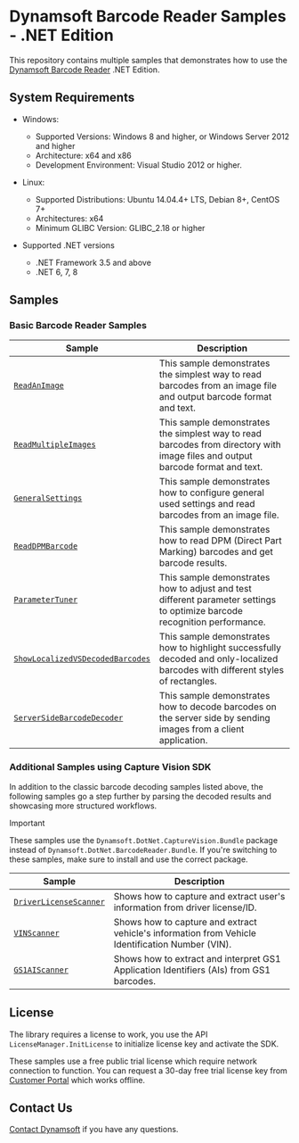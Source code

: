 # Dynamsoft Barcode Reader Samples - .NET Edition

This repository contains multiple samples that demonstrates how to use the <a href="https://www.dynamsoft.com/barcode-reader/overview/" target="_blank">Dynamsoft Barcode Reader</a> .NET Edition.

## System Requirements

- Windows:
  - Supported Versions: Windows 8 and higher, or Windows Server 2012 and higher
  - Architecture: x64 and x86
  - Development Environment: Visual Studio 2012 or higher.

- Linux:
  - Supported Distributions: Ubuntu 14.04.4+ LTS, Debian 8+, CentOS 7+
  - Architectures: x64
  - Minimum GLIBC Version: GLIBC_2.18 or higher

- Supported .NET versions
  - .NET Framework 3.5 and above
  - .NET 6, 7, 8

## Samples

### Basic Barcode Reader Samples

| Sample | Description |
|---|---|
| [`ReadAnImage`](Samples/HelloWorld/ReadAnImage) | This sample demonstrates the simplest way to read barcodes from an image file and output barcode format and text. |
| [`ReadMultipleImages`](Samples/HelloWorld/ReadMultipleImages) | This sample demonstrates the simplest way to read barcodes from directory with image files and output barcode format and text. |
| [`GeneralSettings`](Samples/GeneralSettings) | This sample demonstrates how to configure general used settings and read barcodes from an image file. |
| [`ReadDPMBarcode`](Samples/ReadDPMBarcode) | This sample demonstrates how to read DPM (Direct Part Marking) barcodes and get barcode results. |
| [`ParameterTuner`](Samples/ParameterTuner) | This sample demonstrates how to adjust and test different parameter settings to optimize barcode recognition performance. |
| [`ShowLocalizedVSDecodedBarcodes`](Samples/ShowLocalizedVSDecodedBarcodes) | This sample demonstrates how to highlight successfully decoded and only-localized barcodes with different styles of rectangles. |
| [`ServerSideBarcodeDecoder`](Samples/ServerSideBarcodeDecoder) | This sample demonstrates how to decode barcodes on the server side by sending images from a client application. |

### Additional Samples using Capture Vision SDK

In addition to the classic barcode decoding samples listed above, the following samples go a step further by parsing the decoded results and showcasing more structured workflows.

> [!IMPORTANT]
> These samples use the `Dynamsoft.DotNet.CaptureVision.Bundle` package instead of `Dynamsoft.DotNet.BarcodeReader.Bundle`. If you're switching to these samples, make sure to install and use the correct package.

| Sample | Description |
| --- | --- |
| [`DriverLicenseScanner`](https://github.com/Dynamsoft/capture-vision-dotnet-samples/blob/main/Samples/DriverLicenseScanner) | Shows how to capture and extract user's information from driver license/ID. |
| [`VINScanner`](https://github.com/Dynamsoft/capture-vision-dotnet-samples/blob/main/Samples/VINScanner) | Shows how to capture and extract vehicle's information from Vehicle Identification Number (VIN). |
| [`GS1AIScanner`](https://github.com/Dynamsoft/capture-vision-dotnet-samples/blob/main/Samples/GS1AIScanner) | Shows how to extract and interpret GS1 Application Identifiers (AIs) from GS1 barcodes. |

## License

The library requires a license to work, you use the API `LicenseManager.InitLicense` to initialize license key and activate the SDK.

These samples use a free public trial license which require network connection to function. You can request a 30-day free trial license key from <a href="https://www.dynamsoft.com/customer/license/trialLicense?product=dbr&utm_source=github&package=dotnet" target="_blank">Customer Portal</a> which works offline.

## Contact Us

<a href="https://www.dynamsoft.com/company/contact/">Contact Dynamsoft</a> if you have any questions.
